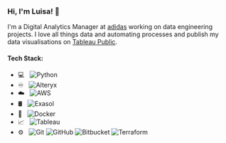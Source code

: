 ### Hi, I'm Luisa! :wave:

I'm a Digital Analytics Manager at [adidas](https://www.adidas-group.com/en/) working on data engineering projects. I love all things data and automating processes and publish my data visualisations on [Tableau Public](https://public.tableau.com/profile/luisa6565#!/?newProfile=&activeTab=0).

#### Tech Stack:

- 💻 &nbsp;
  ![Python](https://img.shields.io/badge/-Python-333333?style=flat&logo=python)
- ♾️ &nbsp;
  ![Alteryx](https://img.shields.io/badge/-Alteryx-333333?style=flat&logo=Alteryx)
- ☁️ &nbsp;
  ![AWS](https://img.shields.io/badge/-AWS-333333?style=flat&logo=AWS)
- 🛢 &nbsp;
  ![Exasol](https://img.shields.io/badge/-Exasol-333333?style=flat&logo=Exasol)
- 🐋 &nbsp;
  ![Docker](https://img.shields.io/badge/-Docker-333333?style=flat&logo=docker)
- 📈 &nbsp;
  ![Tableau](https://img.shields.io/badge/-Tableau-333333?style=flat&logo=Tableau)
- ⚙️ &nbsp;
  ![Git](https://img.shields.io/badge/-Git-333333?style=flat&logo=git)
  ![GitHub](https://img.shields.io/badge/-GitHub-333333?style=flat&logo=github)
  ![Bitbucket](https://img.shields.io/badge/-Bitbucket-333333?style=flat&logo=Bitbucket)
  ![Terraform](https://img.shields.io/badge/-Terraform-333333?style=flat&logo=Terraform)
  
